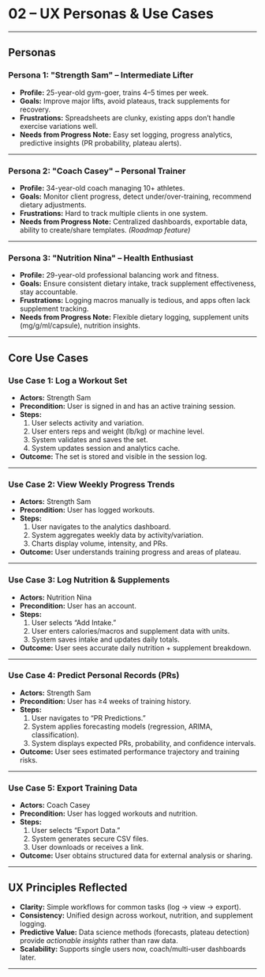 # 02 – UX Personas & Use Cases

---

## Personas

### Persona 1: "Strength Sam" – Intermediate Lifter
- **Profile:** 25-year-old gym-goer, trains 4–5 times per week.
- **Goals:** Improve major lifts, avoid plateaus, track supplements for recovery.
- **Frustrations:** Spreadsheets are clunky, existing apps don’t handle exercise variations well.
- **Needs from Progress Note:** Easy set logging, progress analytics, predictive insights (PR probability, plateau alerts).

---

### Persona 2: "Coach Casey" – Personal Trainer
- **Profile:** 34-year-old coach managing 10+ athletes.
- **Goals:** Monitor client progress, detect under/over-training, recommend dietary adjustments.
- **Frustrations:** Hard to track multiple clients in one system.
- **Needs from Progress Note:** Centralized dashboards, exportable data, ability to create/share templates. *(Roadmap feature)*

---

### Persona 3: "Nutrition Nina" – Health Enthusiast
- **Profile:** 29-year-old professional balancing work and fitness.
- **Goals:** Ensure consistent dietary intake, track supplement effectiveness, stay accountable.
- **Frustrations:** Logging macros manually is tedious, and apps often lack supplement tracking.
- **Needs from Progress Note:** Flexible dietary logging, supplement units (mg/g/ml/capsule), nutrition insights.

---

## Core Use Cases

### Use Case 1: Log a Workout Set
- **Actors:** Strength Sam  
- **Precondition:** User is signed in and has an active training session.  
- **Steps:**
  1. User selects activity and variation.  
  2. User enters reps and weight (lb/kg) or machine level.  
  3. System validates and saves the set.  
  4. System updates session and analytics cache.  
- **Outcome:** The set is stored and visible in the session log.  

---

### Use Case 2: View Weekly Progress Trends
- **Actors:** Strength Sam  
- **Precondition:** User has logged workouts.  
- **Steps:**
  1. User navigates to the analytics dashboard.  
  2. System aggregates weekly data by activity/variation.  
  3. Charts display volume, intensity, and PRs.  
- **Outcome:** User understands training progress and areas of plateau.  

---

### Use Case 3: Log Nutrition & Supplements
- **Actors:** Nutrition Nina  
- **Precondition:** User has an account.  
- **Steps:**
  1. User selects “Add Intake.”  
  2. User enters calories/macros and supplement data with units.  
  3. System saves intake and updates daily totals.  
- **Outcome:** User sees accurate daily nutrition + supplement breakdown.  

---

### Use Case 4: Predict Personal Records (PRs)
- **Actors:** Strength Sam  
- **Precondition:** User has ≥4 weeks of training history.  
- **Steps:**
  1. User navigates to “PR Predictions.”  
  2. System applies forecasting models (regression, ARIMA, classification).  
  3. System displays expected PRs, probability, and confidence intervals.  
- **Outcome:** User sees estimated performance trajectory and training risks.  

---

### Use Case 5: Export Training Data
- **Actors:** Coach Casey  
- **Precondition:** User has logged workouts and nutrition.  
- **Steps:**
  1. User selects “Export Data.”  
  2. System generates secure CSV files.  
  3. User downloads or receives a link.  
- **Outcome:** User obtains structured data for external analysis or sharing.  

---

## UX Principles Reflected
- **Clarity:** Simple workflows for common tasks (log → view → export).  
- **Consistency:** Unified design across workout, nutrition, and supplement logging.  
- **Predictive Value:** Data science methods (forecasts, plateau detection) provide *actionable insights* rather than raw data.  
- **Scalability:** Supports single users now, coach/multi-user dashboards later.  

---
